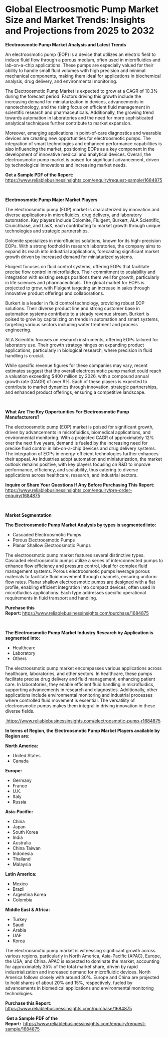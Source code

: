 <p><h1>Global Electroosmotic Pump Market Size and Market Trends: Insights and Projections from 2025 to 2032</h1></p><p><strong>Electroosmotic Pump Market Analysis and Latest Trends</strong></p>
<p><p>An electroosmotic pump (EOP) is a device that utilizes an electric field to induce fluid flow through a porous medium, often used in microfluidics and lab-on-a-chip applications. These pumps are especially valued for their ability to handle small fluid volumes with high precision and minimal mechanical components, making them ideal for applications in biochemical analysis, drug delivery, and environmental monitoring.</p><p>The Electroosmotic Pump Market is expected to grow at a CAGR of 10.3% during the forecast period. Factors driving this growth include the increasing demand for miniaturization in devices, advancements in nanotechnology, and the rising focus on efficient fluid management in scientific research and pharmaceuticals. Additionally, the growing trend towards automation in laboratories and the need for more sophisticated analytical techniques further contribute to market expansion.</p><p>Moreover, emerging applications in point-of-care diagnostics and wearable devices are creating new opportunities for electroosmotic pumps. The integration of smart technologies and enhanced performance capabilities is also influencing the market, positioning EOPs as a key component in the development of innovative medical and analytical devices. Overall, the electroosmotic pump market is poised for significant advancement, driven by technological innovations and increasing market needs.</p></p>
<p><strong>Get a Sample PDF of the Report:&nbsp;</strong> <a href="https://www.reliablebusinessinsights.com/enquiry/request-sample/1684875?utm_campaign=2731&utm_medium=2&utm_source=Github&utm_content=ia&utm_term=13042025&utm_id=electroosmotic-pump">https://www.reliablebusinessinsights.com/enquiry/request-sample/1684875</a></p>
<p>&nbsp;</p>
<p><strong>Electroosmotic Pump Major Market Players</strong></p>
<p><p>The electroosmotic pump (EOP) market is characterized by innovation and diverse applications in microfluidics, drug delivery, and laboratory automation. Key players include Dolomite, Fluigent, Burkert, ALA Scientific, Crunchbase, and LasX, each contributing to market growth through unique technologies and strategic partnerships.</p><p>Dolomite specializes in microfluidics solutions, known for its high-precision EOPs. With a strong foothold in research laboratories, the company aims to expand its reach into industrial applications, forecasting significant market growth driven by increased demand for miniaturized systems.</p><p>Fluigent focuses on fluid control systems, offering EOPs that facilitate precise flow control in microfluidics. Their commitment to scalability and integration with existing setups positions them well for growth, particularly in life sciences and pharmaceuticals. The global market for EOPs is projected to grow, with Fluigent targeting an increase in sales through innovative product offerings and collaborations.</p><p>Burkert is a leader in fluid control technology, providing robust EOP solutions. Their diverse product line and strong customer base in automation systems contribute to a steady revenue stream. Burkert is poised to grow by capitalizing on trends in automation and smart systems, targeting various sectors including water treatment and process engineering.</p><p>ALA Scientific focuses on research instruments, offering EOPs tailored for laboratory use. Their growth strategy hinges on expanding product applications, particularly in biological research, where precision in fluid handling is crucial.</p><p>While specific revenue figures for these companies may vary, recent estimates suggest that the overall electroosmotic pump market could reach a valuation exceeding $400 million by 2026, with a compound annual growth rate (CAGR) of over 9%. Each of these players is expected to contribute to market dynamics through innovation, strategic partnerships, and enhanced product offerings, ensuring a competitive landscape.</p></p>
<p>&nbsp;</p>
<p><strong>What Are The Key Opportunities For Electroosmotic Pump Manufacturers?</strong></p>
<p><p>The electroosmotic pump (EOP) market is poised for significant growth, driven by advancements in microfluidics, biomedical applications, and environmental monitoring. With a projected CAGR of approximately 12% over the next five years, demand is fueled by the increasing need for precise fluid control in lab-on-a-chip devices and drug delivery systems. The integration of EOPs in energy-efficient technologies further enhances their appeal. As industries adopt automation and miniaturization, the market outlook remains positive, with key players focusing on R&D to improve performance, efficiency, and scalability, thus catering to diverse applications across healthcare, research, and industrial sectors.</p></p>
<p><strong>Inquire or Share Your Questions If Any Before Purchasing This Report:</strong> <a href="https://www.reliablebusinessinsights.com/enquiry/pre-order-enquiry/1684875?utm_campaign=2731&utm_medium=2&utm_source=Github&utm_content=ia&utm_term=13042025&utm_id=electroosmotic-pump">https://www.reliablebusinessinsights.com/enquiry/pre-order-enquiry/1684875</a></p>
<p>&nbsp;</p>
<p><strong>Market Segmentation</strong></p>
<p><strong>The Electroosmotic Pump Market Analysis by types is segmented into:</strong></p>
<p><ul><li>Cascaded Electroosmotic Pumps</li><li>Porous Electroosmotic Pumps</li><li>Planar Shallow Electroosmotic Pumps</li></ul></p>
<p><p>The electroosmotic pump market features several distinctive types. Cascaded electroosmotic pumps utilize a series of interconnected pumps to enhance flow efficiency and pressure control, ideal for complex fluid management systems. Porous electroosmotic pumps leverage porous materials to facilitate fluid movement through channels, ensuring uniform flow rates. Planar shallow electroosmotic pumps are designed with a flat profile, enabling efficient integration into compact devices, often used in microfluidics applications. Each type addresses specific operational requirements in fluid transport and handling.</p></p>
<p><strong>Purchase this Report:&nbsp;</strong><a href="https://www.reliablebusinessinsights.com/purchase/1684875?utm_campaign=2731&utm_medium=2&utm_source=Github&utm_content=ia&utm_term=13042025&utm_id=electroosmotic-pump">https://www.reliablebusinessinsights.com/purchase/1684875</a></p>
<p>&nbsp;</p>
<p><strong>The Electroosmotic Pump Market Industry Research by Application is segmented into:</strong></p>
<p><ul><li>Healthcare</li><li>Laboratory</li><li>Others</li></ul></p>
<p><p>The electroosmotic pump market encompasses various applications across healthcare, laboratories, and other sectors. In healthcare, these pumps facilitate precise drug delivery and fluid management, enhancing patient care. In laboratories, they enable efficient fluid handling in microfluidics, supporting advancements in research and diagnostics. Additionally, other applications include environmental monitoring and industrial processes where controlled fluid movement is essential. The versatility of electroosmotic pumps makes them integral in driving innovation in these diverse fields.</p></p>
<p><a href="https://www.reliablebusinessinsights.com/electroosmotic-pump-r1684875?utm_campaign=2731&utm_medium=2&utm_source=Github&utm_content=ia&utm_term=13042025&utm_id=electroosmotic-pump">&nbsp;https://www.reliablebusinessinsights.com/electroosmotic-pump-r1684875</a></p>
<p><strong>In terms of Region, the Electroosmotic Pump Market Players available by Region are:</strong></p>
<p>
    <p> <strong> North America: </strong>
        <ul>
            <li>United States</li>
            <li>Canada</li>
        </ul>
        </p> 
    <p> <strong> Europe: </strong>
        <ul>
            <li>Germany</li>
            <li>France</li>
            <li>U.K.</li>
            <li>Italy</li>
            <li>Russia</li>
        </ul>
        </p> 
    <p> <strong> Asia-Pacific: </strong>
        <ul>
            <li>China</li>
            <li>Japan</li>
            <li>South Korea</li>
            <li>India</li>
            <li>Australia</li>
            <li>China Taiwan</li>
            <li>Indonesia</li>
            <li>Thailand</li>
            <li>Malaysia</li>
        </ul>
        </p> 
    <p> <strong> Latin America: </strong>
        <ul>
            <li>Mexico</li>
            <li>Brazil</li>
            <li>Argentina Korea</li>
            <li>Colombia</li>
        </ul>
        </p> 
    <p> <strong> Middle East & Africa: </strong>
        <ul>
            <li>Turkey</li>
            <li>Saudi</li>
            <li>Arabia</li>
            <li>UAE</li>
            <li>Korea</li>
        </ul>
    </p>
    </p>
<p><p>The electroosmotic pump market is witnessing significant growth across various regions, particularly in North America, Asia-Pacific (APAC), Europe, the USA, and China. APAC is expected to dominate the market, accounting for approximately 35% of the total market share, driven by rapid industrialization and increased demand for microfluidic devices. North America follows closely with around 30%. Europe and China are projected to hold shares of about 20% and 15%, respectively, fueled by advancements in biomedical applications and environmental monitoring technologies.</p></p>
<p><strong>Purchase this Report: </strong><a href="https://www.reliablebusinessinsights.com/purchase/1684875?utm_campaign=2731&utm_medium=2&utm_source=Github&utm_content=ia&utm_term=13042025&utm_id=electroosmotic-pump">https://www.reliablebusinessinsights.com/purchase/1684875</a></p>
<p>&nbsp;<strong>Get a Sample PDF of the Report:&nbsp;&nbsp;</strong><a href="https://www.reliablebusinessinsights.com/enquiry/request-sample/1684875?utm_campaign=2731&utm_medium=2&utm_source=Github&utm_content=ia&utm_term=13042025&utm_id=electroosmotic-pump">https://www.reliablebusinessinsights.com/enquiry/request-sample/1684875</a></p>
<p><strong></strong></p>
<p><p></p><p></p><p></p></p>